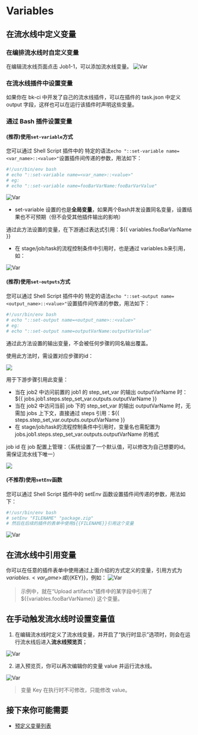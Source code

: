 # Variables

## 在流水线中定义变量

### 在编排流水线时自定义变量

在编辑流水线页面点击 Job1-1，可以添加流水线变量。
![Var](../assets/variables_1.png)

### 在流水线插件中设置变量

如果你在 bk-ci 中开发了自己的流水线插件，可以在插件的 task.json 中定义 output 字段，这样也可以在运行该插件时声明这些变量。

### 通过 Bash 插件设置变量

#### (推荐)使用`set-variable`方式

您可以通过 Shell Script 插件中的 特定的语法`echo "::set-variable name=<var_name>::<value>"`设置插件间传递的参数，用法如下：

```bash
#!/usr/bin/env bash
# echo "::set-variable name=<var_name>::<value>"
# eg:
# echo "::set-variable name=fooBarVarName:fooBarVarValue"
```

![Var](../assets/variables_6.png)

- set-variable 设置的也是**全局变量**，如果两个Bash并发设置同名变量，设置结果也不可预期（但不会受其他插件输出的影响）

通过此方法设置的变量，在下游通过表达式引用：${{ variables.fooBarVarName }}

- 在 stage/job/task的流程控制条件中引用时，也是通过 variables.b来引用，如：

![Var](../assets/variables_7.png)

#### (推荐)使用`set-outputs`方式

您可以通过 Shell Script 插件中的 特定的语法`echo "::set-output name=<output_name>::<value>"`设置插件间传递的参数，用法如下：

```bash
#!/usr/bin/env bash
# echo "::set-output name=<output_name>::<value>"
# eg:
# echo "::set-output name=outputVarName:outputVarValue"
```

通过此方法设置的输出变量，不会被任何步骤的同名输出覆盖。

使用此方法时，需设置对应步骤的id：

![](../assets/variables_8.png)

用于下游步骤引用此变量：

- 当在 job2 中访问前置的 job1 的 step_set_var 的输出 outputVarName 时：${{ jobs.job1.steps.step_set_var.outputs.outputVarName }}
- 当在 job2 中访问当前 job 下的 step_set_var 的输出 outputVarName 时，无需加 jobs 上下文，直接通过 steps 引用：${{ steps.step_set_var.outputs.outputVarName }}
- 在 stage/job/task的流程控制条件中引用时，变量名也需配置为 jobs.job1.steps.step_set_var.outputs.outputVarName 的格式

job id 在 job 配置上管理：（系统设置了一个默认值，可以修改为自己想要的id。需保证流水线下唯一）

![](../assets/variables_9.png)





#### (不推荐)使用`setEnv`函数

您可以通过 Shell Script 插件中的 setEnv 函数设置插件间传递的参数，用法如下：

```bash
#!/usr/bin/env bash
# setEnv "FILENAME" "package.zip"
# 然后在后续的插件的表单中使用${{FILENAME}}引用这个变量
```

![Var](../assets/variables_2.png)

## 在流水线中引用变量

你可以在任意的插件表单中使用通过上面介绍的方式定义的变量，引用方式为 ${{variables.<var_name>}}或${{KEY}}，例如：
![Var](../assets/variables_3.png)

> 示例中，就在“Upload artifacts”插件中的某字段中引用了 ${{variables.fooBarVarName}} 这个变量。

## 在手动触发流水线时设置变量值

1. 在编辑流水线时定义了流水线变量，并开启了“执行时显示”选项时，则会在运行流水线后进入**流水线预览页**；

![Var](../assets/variables_4.png)

2. 进入预览页，你可以再次编辑你的变量 value 并运行流水线。

![Var](../assets/variables_5.png)

> 变量 Key 在执行时不可修改，只能修改 value。

## 接下来你可能需要

- [预定义变量列表](../FAQS/Variables.md)
